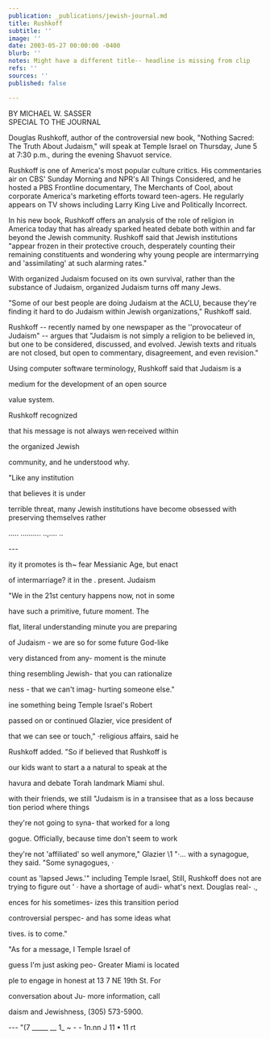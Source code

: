 ```yaml
---
publication: _publications/jewish-journal.md
title: Rushkoff
subtitle: ''
image: ''
date: 2003-05-27 00:00:00 -0400
blurb: ''
notes: Might have a different title-- headline is missing from clip
refs: ''
sources: ''
published: false

---
```

BY MICHAEL W. SASSER  
SPECIAL TO THE JOURNAL

Douglas Rushkoff, author of the controversial new book, "Nothing Sacred: The Truth About Judaism," will speak at Temple Israel on Thursday, June 5 at 7:30 p.m., during the evening Shavuot service.

Rushkoff is one of America's most popular culture critics. His commentaries air on CBS' Sunday Morning and NPR's All Things Considered, and he hosted a PBS Frontline documentary, The Merchants of Cool, about corporate America's marketing efforts toward teen-agers. He regularly appears on TV shows including Larry King Live and Politically Incorrect.

In his new book, Rushkoff offers an analysis of the role of religion in America today that has already sparked heated debate both within and far beyond the Jewish community. Rushkoff said that Jewish institutions "appear frozen in their protective crouch, desperately counting their remaining constituents and wondering why young people are intermarrying and 'assimilating' at such alarming rates."

With organized Judaism focused on its own survival, rather than the substance of Judaism, organized Judaism turns off many Jews.

"Some of our best people are doing Judaism at the ACLU, because they're finding it hard to do Judaism within Jewish organizations," Rushkoff said.

Rushkoff -- recently named by one newspaper as the ''provocateur of Judaism" -- argues that "Judaism is not simply a religion to be believed in, but one to be considered, discussed, and evolved. Jewish texts and rituals are not closed, but open to commentary, disagreement, and even revision."

Using computer software terminology, Rushkoff said that Judaism is a

medium for the development of an open source

value system.

Rushkoff recognized

that his message is not always wen·received within

the organized Jewish

community, and he understood why.

"Like any institution

that believes it is under

terrible threat, many Jewish institutions have become obsessed with preserving themselves rather

..... .......... ..,.... ..

\---

ity it promotes is th\~ fear Messianic Age, but enact

of intermarriage? it in the . present. Judaism

"We in the 21st century happens now, not in some

have such a primitive, future moment. The

flat, literal understanding minute you are preparing

of Judaism - we are so for some future God-like

very distanced from any- moment is the minute

thing resembling Jewish- that you can rationalize

ness - that we can't imag- hurting someone else."

ine something being Temple Israel's Robert

passed on or continued Glazier, vice president of

that we can see or touch," ·religious affairs, said he

Rushkoff added. "So if believed that Rushkoff is

our kids want to start a a natural to speak at the

havura and debate Torah landmark Miami shul.

with their friends, we still "Judaism is in a transisee that as a loss because tion period where things

they're not going to syna- that worked for a long

gogue. Officially, because time don't seem to work

they're not 'affiliated' so well anymore," Glazier \\1 "·... with a synagogue, they said. "Some synagogues, ·

count as 'lapsed Jews.'" including Temple Israel, Still, Rushkoff does not are trying to figure out ' · have a shortage of audi- what's next. Douglas real- .,

ences for his sometimes- izes this transition period

controversial perspec- and has some ideas what

tives. is to come."

"As for a message, I Temple Israel of

guess I'm just asking peo- Greater Miami is located

ple to engage in honest at 13 7 NE 19th St. For

conversation about Ju- more information, call

daism and Jewishness, (305) 573-5900.

\--- "(7 _____ __ 1_ \~ - - 1n.nn J 11 • 11 rt